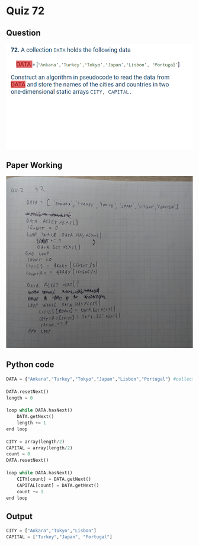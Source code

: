 # Quiz 72
## Question
![Question](/slides/72.png)

## Paper Working
![Working](/working/72.png)

## Python code
```python
DATA = {"Ankara","Turkey","Tokyo","Japan","Lisbon","Portugal"} #collection

DATA.resetNext()
length = 0

loop while DATA.hasNext()
    DATA.getNext()
    length += 1
end loop

CITY = array(length/2)
CAPITAL = array(length/2)
count = 0
DATA.resetNext()

loop while DATA.hasNext()
    CITY[count] = DATA.getNext()
    CAPITAL[count] = DATA.getNext()
    count += 1
end loop


```
## Output
```python
CITY = ["Ankara","Tokyo","Lisbon"]
CAPITAL = ["Turkey","Japan", "Portugal"]
```
